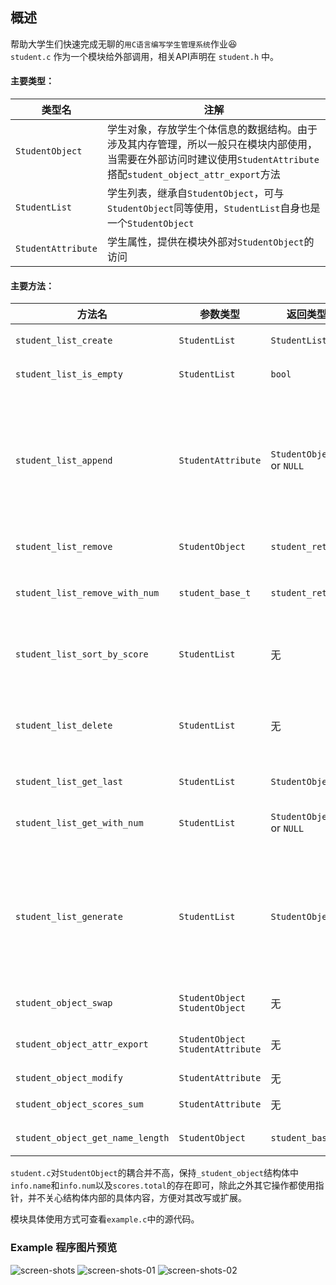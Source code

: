 ## 概述  
帮助大学生们快速完成无聊的`用C语言编写学生管理系统`作业😆  
`student.c` 作为一个模块给外部调用，相关API声明在 `student.h` 中。  
#### 主要类型：
|类型名|注解|
|-|-|
|`StudentObject`|学生对象，存放学生个体信息的数据结构。由于涉及其内存管理，所以一般只在模块内部使用，当需要在外部访问时建议使用`StudentAttribute`搭配`student_object_attr_export`方法|
|`StudentList`|学生列表，继承自`StudentObject`，可与`StudentObject`同等使用，`StudentList`自身也是一个`StudentObject`|
|`StudentAttribute`|学生属性，提供在模块外部对`StudentObject`的访问|

#### 主要方法：
|方法名|参数类型|返回类型|概述|
|-|-|-|-|
|`student_list_create`|`StudentList`|`StudentList`|创建并初始化一个学生列表|
|`student_list_is_empty`|`StudentList`|`bool`|判断StudentList是否为空列表|
|`student_list_append`|`StudentAttribute`|`StudentObject` or `NULL`|在学生列表`StudentList`末端添加一个`StudentObject`（学生对象），并且返回添加成功的`StudentObject`学生对象。如果添加失败则返回`NULL`|
|`student_list_remove`|`StudentObject`|`student_ret_t`|移除列表中的某一个学生对象|
|`student_list_remove_with_num`|`student_base_t`|`student_ret_t`|通过匹配学号来删除学生，匹配失败返回状态码`STUDENT_NOT_FOUND`|
|`student_list_sort_by_score`|`StudentList`|无|通过学生总分来从小到大排序，排序将直接对列表进行修改|
|`student_list_delete`|`StudentList`|无|释放列表内存（emmm... 我好像没有写list clear），释放后的列表不可再使用|
|`student_list_get_last`|`StudentList`|`StudentObject`|返回列表的最后一个学生对象|
|`student_list_get_with_num`|`StudentList`|`StudentObject` or `NULL`|通过匹配学号来返回学生对象，匹配失败返回`NULL`|
|`student_list_generate`|`StudentList`|`StudentObject`|对`StudentList`进行迭代返回。第一次调用返回列表的第一个学生对象，往后每调用一次返回第n+1的学生对象，直到最后一个返回后再调用就返回`NULL`|
|`student_object_swap`|`StudentObject` `StudentObject`|无|将两个学生对象的信息互换|
|`student_object_attr_export`|`StudentObject` `StudentAttribute`|无|将学生对象的信息导出为可提供外部访问属性|
|`student_object_modify`|`StudentAttribute`|无|修改学生信息|
|`student_object_scores_sum`|`StudentAttribute`|无|对学生的所有成绩进行求和|
|`student_object_get_name_length`|`StudentObject`|`student_base_t`|返回学生对象的名字长度|

`student.c`对`StudentObject`的耦合并不高，保持`_student_object`结构体中`info.name`和`info.num`以及`scores.total`的存在即可，除此之外其它操作都使用指针，并不关心结构体内部的具体内容，方便对其改写或扩展。

模块具体使用方式可查看`example.c`中的源代码。
### Example 程序图片预览
![screen-shots](https://github.com/user-attachments/assets/8928c06c-f8b5-40a5-9a91-ec1a6d97cebc)
![screen-shots-01](https://github.com/user-attachments/assets/b3c9bc07-c64c-4f5a-bfaa-fe5dd0384d5f)
![screen-shots-02](https://github.com/user-attachments/assets/fa0322b5-ea57-4717-afc2-a86de95ec31c)
